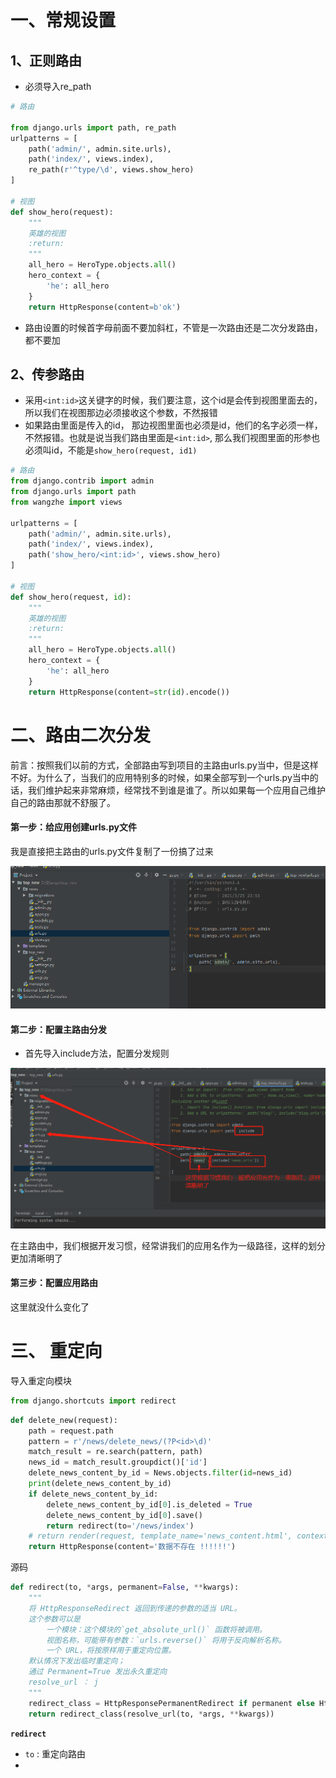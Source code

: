 # 一、常规设置



## 1、正则路由

- 必须导入re_path

```python
# 路由

from django.urls import path, re_path
urlpatterns = [
    path('admin/', admin.site.urls),
    path('index/', views.index),
    re_path(r'^type/\d', views.show_hero)
]

# 视图
def show_hero(request):
    """
    英雄的视图
    :return:
    """
    all_hero = HeroType.objects.all()
    hero_context = {
        'he': all_hero
    }
    return HttpResponse(content=b'ok')
```



- 路由设置的时候首字母前面不要加斜杠，不管是一次路由还是二次分发路由，都不要加



## 2、传参路由

- 采用`<int:id>`这关键字的时候，我们要注意，这个id是会传到视图里面去的，所以我们在视图那边必须接收这个参数，不然报错
- 如果路由里面是传入的id， 那边视图里面也必须是id，他们的名字必须一样，不然报错。也就是说当我们路由里面是`<int:id>`, 那么我们视图里面的形参也必须叫id，不能是`show_hero(request, id1)`

```python
# 路由
from django.contrib import admin
from django.urls import path
from wangzhe import views

urlpatterns = [
    path('admin/', admin.site.urls),
    path('index/', views.index),
    path('show_hero/<int:id>', views.show_hero)
]

# 视图
def show_hero(request, id):
    """
    英雄的视图
    :return:
    """
    all_hero = HeroType.objects.all()
    hero_context = {
        'he': all_hero
    }
    return HttpResponse(content=str(id).encode())
```





# 二、路由二次分发

前言：按照我们以前的方式，全部路由写到项目的主路由urls.py当中，但是这样不好。为什么了，当我们的应用特别多的时候，如果全部写到一个urls.py当中的话，我们维护起来非常麻烦，经常找不到谁是谁了。所以如果每一个应用自己维护自己的路由那就不舒服了。



#### 第一步：给应用创建urls.py文件

我是直接把主路由的urls.py文件复制了一份搞了过来

![image-20211206235021512](image-20211206235021512.png)



#### 第二步：配置主路由分发

- 首先导入include方法，配置分发规则

![image-20211206235507507](image-20211206235507507.png)

在主路由中，我们根据开发习惯，经常讲我们的应用名作为一级路径，这样的划分更加清晰明了



#### 第三步：配置应用路由

这里就没什么变化了





# 三、 重定向

导入重定向模块

```python
from django.shortcuts import redirect
```

```python
def delete_new(request):
    path = request.path
    pattern = r'/news/delete_news/(?P<id>\d)'
    match_result = re.search(pattern, path)
    news_id = match_result.groupdict()['id']
    delete_news_content_by_id = News.objects.filter(id=news_id)
    print(delete_news_content_by_id)
    if delete_news_content_by_id:
        delete_news_content_by_id[0].is_deleted = True
        delete_news_content_by_id[0].save()
        return redirect(to='/news/index')
    # return render(request, template_name='news_content.html', context=news_context)
    return HttpResponse(content='数据不存在 !!!!!!')
```

源码

```python
def redirect(to, *args, permanent=False, **kwargs):
    """
    将 HttpResponseRedirect 返回到传递的参数的适当 URL。
    这个参数可以是
        一个模块：这个模块的`get_absolute_url()` 函数将被调用。
        视图名称，可能带有参数：`urls.reverse()` 将用于反向解析名称。
        一个 URL，将按原样用于重定向位置。
    默认情况下发出临时重定向；
    通过 Permanent=True 发出永久重定向
    resolve_url ： j
    """
    redirect_class = HttpResponsePermanentRedirect if permanent else HttpResponseRedirect
    return redirect_class(resolve_url(to, *args, **kwargs))
```



**`redirect`**

- `to` : 重定向路由
- 
